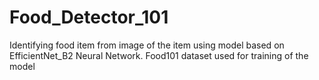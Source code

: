 # Food_Detector_101
Identifying food item from image of the item using model based on EfficientNet_B2 Neural Network. Food101 dataset used for training of the model 
